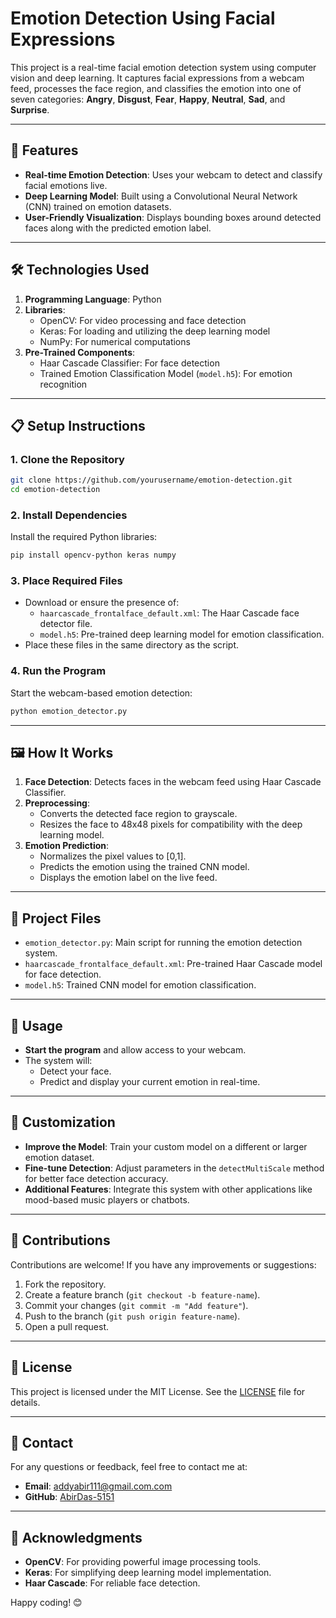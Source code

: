 # Emotion Detection Using Facial Expressions

This project is a real-time facial emotion detection system using computer vision and deep learning. It captures facial expressions from a webcam feed, processes the face region, and classifies the emotion into one of seven categories: **Angry**, **Disgust**, **Fear**, **Happy**, **Neutral**, **Sad**, and **Surprise**.

---

## 🚀 **Features**
- **Real-time Emotion Detection**: Uses your webcam to detect and classify facial emotions live.
- **Deep Learning Model**: Built using a Convolutional Neural Network (CNN) trained on emotion datasets.
- **User-Friendly Visualization**: Displays bounding boxes around detected faces along with the predicted emotion label.

---

## 🛠️ **Technologies Used**
1. **Programming Language**: Python
2. **Libraries**:
   - OpenCV: For video processing and face detection
   - Keras: For loading and utilizing the deep learning model
   - NumPy: For numerical computations
3. **Pre-Trained Components**:
   - Haar Cascade Classifier: For face detection
   - Trained Emotion Classification Model (`model.h5`): For emotion recognition

---

## 📋 **Setup Instructions**

### 1. Clone the Repository
```bash
git clone https://github.com/yourusername/emotion-detection.git
cd emotion-detection
```

### 2. Install Dependencies
Install the required Python libraries:
```bash
pip install opencv-python keras numpy
```

### 3. Place Required Files
- Download or ensure the presence of:
  - `haarcascade_frontalface_default.xml`: The Haar Cascade face detector file.
  - `model.h5`: Pre-trained deep learning model for emotion classification.
- Place these files in the same directory as the script.

### 4. Run the Program
Start the webcam-based emotion detection:
```bash
python emotion_detector.py
```

---

## 🖼️ **How It Works**
1. **Face Detection**: Detects faces in the webcam feed using Haar Cascade Classifier.
2. **Preprocessing**:
   - Converts the detected face region to grayscale.
   - Resizes the face to 48x48 pixels for compatibility with the deep learning model.
3. **Emotion Prediction**:
   - Normalizes the pixel values to [0,1].
   - Predicts the emotion using the trained CNN model.
   - Displays the emotion label on the live feed.

---

## 📂 **Project Files**
- `emotion_detector.py`: Main script for running the emotion detection system.
- `haarcascade_frontalface_default.xml`: Pre-trained Haar Cascade model for face detection.
- `model.h5`: Trained CNN model for emotion classification.

---

## 🎯 **Usage**
- **Start the program** and allow access to your webcam.
- The system will:
  - Detect your face.
  - Predict and display your current emotion in real-time.

---

## 🔧 **Customization**
- **Improve the Model**: Train your custom model on a different or larger emotion dataset.
- **Fine-tune Detection**: Adjust parameters in the `detectMultiScale` method for better face detection accuracy.
- **Additional Features**: Integrate this system with other applications like mood-based music players or chatbots.

---

## 🤝 **Contributions**
Contributions are welcome! If you have any improvements or suggestions:
1. Fork the repository.
2. Create a feature branch (`git checkout -b feature-name`).
3. Commit your changes (`git commit -m "Add feature"`).
4. Push to the branch (`git push origin feature-name`).
5. Open a pull request.

---

## 📜 **License**
This project is licensed under the MIT License. See the [LICENSE](LICENSE) file for details.

---

## 📧 **Contact**
For any questions or feedback, feel free to contact me at:
- **Email**: addyabir111@gmail.com.com
- **GitHub**: [AbirDas-5151](https://github.com/AbirDas-5151)

---

## 📝 **Acknowledgments**
- **OpenCV**: For providing powerful image processing tools.
- **Keras**: For simplifying deep learning model implementation.
- **Haar Cascade**: For reliable face detection. 

Happy coding! 😊
